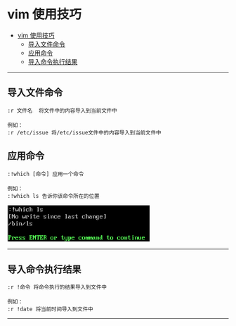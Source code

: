 # vim 使用技巧  

- [vim 使用技巧](#vim-使用技巧)
  - [导入文件命令](#导入文件命令)
  - [应用命令](#应用命令)
  - [导入命令执行结果](#导入命令执行结果)

---

## 导入文件命令  

```Linux
:r 文件名  将文件中的内容导入到当前文件中

例如：
:r /etc/issue 将/etc/issue文件中的内容导入到当前文件中
```  

## 应用命令  

```Linux
:!which [命令] 应用一个命令

例如：
:!which ls 告诉你该命令所在的位置
```

![应用命令](images/2023-07-30-17-46-47.png)  

---

## 导入命令执行结果  

```Linux
:r !命令 将命令执行的结果导入到文件中

例如：
:r !date 将当前时间导入到文件中
```  

---
